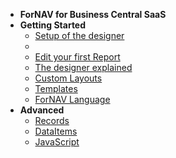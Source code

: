 - **ForNAV for Business Central SaaS**
- **Getting Started**
  - [Setup of the designer](/ForNAVForBCSaaS/)
  - <!-- ToDo Setup Report Pack -->
  <!-- - ToDo Add Help pages for the ForNAV Report Pack -->
  - [Edit your first Report](/ForNAVForBCSaaS/EditYourFirstReport.md)
  - [The designer explained](/ForNAVForBCSaaS/DesignerExplained.md) <!-- Generic -->
  - [Custom Layouts](/ForNAVForBCSaaS/CustomLayouts.md) <!-- Generic -->
  - [Templates](/ForNAVForBCSaaS/Templates.md)
  - [ForNAV Language](/ForNAVForBCSaaS/Language.md)
- **Advanced**
  - [Records](/ForNAVForBCSaaS/Records.md) 
  - [DataItems](/ForNAVForBCSaaS/DataItem.md)
  <!-- - [Adding DataItems](/ForNAVForBCSaaS/) -->
  <!-- - [Trans- and Groupheaders/footers](/ForNAVForBCSaaS/) -->
  - [JavaScript](/ForNAVForBCSaaS/JavaScript.md)
<!-- - **Extension Development** -->
  <!-- - [Adding ForNAV reports to your own extension](/ForNAVForBCSaaS/) -->
  <!-- - [Create an extension from ForNAV](/ForNAVForBCSaaS/) -->
  <!-- - [ForNAV API](/ForNAVForBCSaaS/) -->